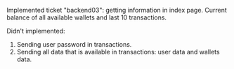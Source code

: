 Implemented ticket "backend03": getting information in index page. Current balance of all available wallets and last 10 transactions.

Didn't implemented:
1) Sending user password in transactions.
2) Sending all data that is available in transactions: user data and wallets data.
